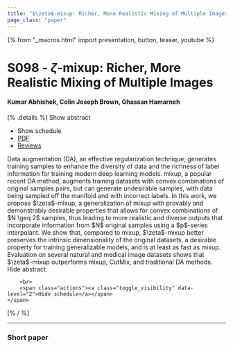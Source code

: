 ```yaml
---
title: "$\zeta$-mixup: Richer, More Realistic Mixing of Multiple Images"
page_class: "paper"
---
```


{% from "_macros.html" import presentation, button, teaser, youtube %}

# S098 - $\zeta$-mixup: Richer, More Realistic Mixing of Multiple Images

#### Kumar Abhishek, Colin Joseph Brown, Ghassan Hamarneh

[% .details %]
<a class="toggle_visibility" data-selector=".abstract" data-level="3">Show abstract</a>
- <a class="toggle_visibility" data-selector=".schedule" data-level="3">Show schedule</a>
- <a href="https://openreview.net/pdf?id=iXjsAarmqn">PDF</a>
- <a href="https://openreview.net/forum?id=iXjsAarmqn">Reviews</a>

<p>
    <span class="abstract">
        Data augmentation (DA), an effective regularization technique, generates training samples to enhance the diversity of data and the richness of label information for training modern deep learning models. mixup, a popular recent DA method, augments training datasets with convex combinations of original samples pairs, but can generate undesirable samples, with data being sampled off the manifold and with incorrect labels. In this work, we propose $\zeta$-mixup, a generalization of mixup with provably and demonstrably desirable properties that allows for convex combinations of $N \geq 2$ samples, thus leading to more realistic and diverse outputs that incorporate information from $N$ original samples using a $p$-series interpolant. We show that, compared to mixup, $\zeta$-mixup better preserves the intrinsic dimensionality of the original datasets, a desirable property for training generalizable models, and is at least as fast as mixup. Evaluation on several natural and medical image datasets shows that $\zeta$-mixup outperforms mixup, CutMix, and traditional DA methods.
        <br>
        <span class="actions"><a class="toggle_visibility" data-level="2">Hide abstract</a></span>
    </span>
</p>

<p>
    <span class="schedule">
        
        <br>
        <span class="actions"><a class="toggle_visibility" data-level="2">Hide schedule</a></span>
    </span>
</p>
[% / %]

---


### Short paper
